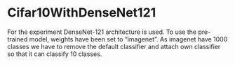 # Cifar10WithDenseNet121


For the experiment DenseNet-121 architecture is used. To use the pre-trained model, weights have been set to “imagenet”. As imagenet have 1000 classes we have to remove the default classifier and attach own classifier so that it can classify 10 classes.
